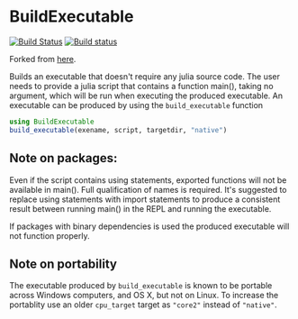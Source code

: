 # BuildExecutable
[![Build Status](https://travis-ci.org/Gilga/BuildExecutable.jl.svg?branch=master)](https://travis-ci.org/Gilga/BuildExecutable.jl)
[![Build status](https://ci.appveyor.com/api/projects/status/eoyxl4doixob24xc?svg=true)](https://ci.appveyor.com/project/Gilga/buildexecutable-jl)

Forked from [here](https://github.com/dhoegh/BuildExecutable.jl).

Builds an executable that doesn't require any julia source code.
The user needs to provide a julia script that contains a function main(),
taking no argument, which will be run when executing the
produced executable. An executable can be produced by using the `build_executable` function
```julia
using BuildExecutable
build_executable(exename, script, targetdir, "native")
```

## Note on packages:
Even if the script contains using statements, exported functions
will not be available in main(). Full qualification of names is
required. It's suggested to replace using statements with import
statements to produce a consistent result between running main() in
the REPL and running the executable. 

If packages with binary dependencies is used the produced executable will not function properly.

## Note on portability
The executable produced by `build_executable` is known to be portable across Windows computers, and OS X, but not on Linux. To increase the portablity use an older `cpu_target` target as `"core2"` instead of `"native"`. 
